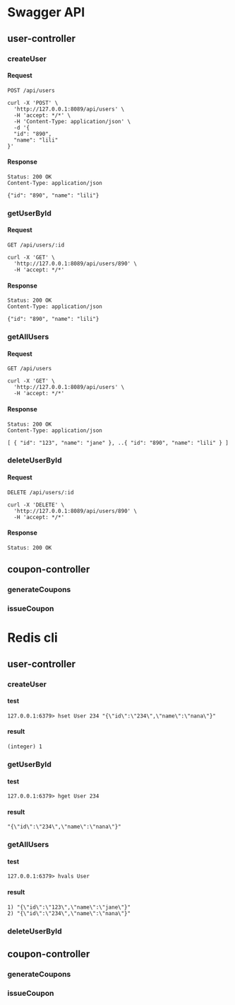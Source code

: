 # Swagger API

## user-controller
### createUser
#### Request
`POST /api/users`

```
curl -X 'POST' \
  'http://127.0.0.1:8089/api/users' \
  -H 'accept: */*' \
  -H 'Content-Type: application/json' \
  -d '{
  "id": "890",
  "name": "lili"
}'
```

#### Response
```
Status: 200 OK
Content-Type: application/json

{"id": "890", "name": "lili"}
```
### getUserById
#### Request
`GET /api/users/:id`

```
curl -X 'GET' \
  'http://127.0.0.1:8089/api/users/890' \
  -H 'accept: */*'
```

#### Response
```
Status: 200 OK
Content-Type: application/json

{"id": "890", "name": "lili"}
```
### getAllUsers
#### Request
`GET /api/users`

```
curl -X 'GET' \
  'http://127.0.0.1:8089/api/users' \
  -H 'accept: */*'
```
#### Response
```
Status: 200 OK
Content-Type: application/json

[ { "id": "123", "name": "jane" }, ..{ "id": "890", "name": "lili" } ]
```
### deleteUserById
#### Request
`DELETE /api/users/:id`

```
curl -X 'DELETE' \
  'http://127.0.0.1:8089/api/users/890' \
  -H 'accept: */*'
```

#### Response
```
Status: 200 OK
```

## coupon-controller
### generateCoupons
### issueCoupon

# Redis cli

## user-controller
### createUser
#### test
```
127.0.0.1:6379> hset User 234 "{\"id\":\"234\",\"name\":\"nana\"}"
```
#### result
```
(integer) 1
```
### getUserById
#### test
```
127.0.0.1:6379> hget User 234
```
#### result
```
"{\"id\":\"234\",\"name\":\"nana\"}"
```
### getAllUsers
#### test
```
127.0.0.1:6379> hvals User
```
#### result
```
1) "{\"id\":\"123\",\"name\":\"jane\"}"
2) "{\"id\":\"234\",\"name\":\"nana\"}"
```
### deleteUserById

## coupon-controller
### generateCoupons
### issueCoupon
